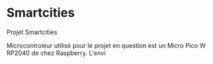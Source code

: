 # Smartcities
Projet Smartcities 

Microcontroleur utilisé pour le projet en question est un Micro Pico W RP2040 de chez Raspberry. L'envi